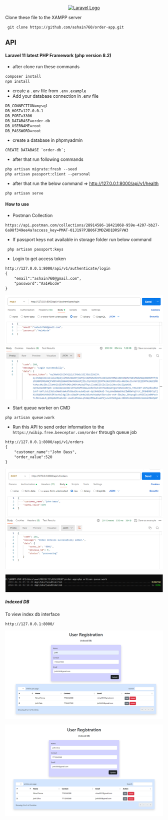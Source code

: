 <p align="center"><a href="https://laravel.com" target="_blank"><img src="https://raw.githubusercontent.com/laravel/art/master/logo-lockup/5%20SVG/2%20CMYK/1%20Full%20Color/laravel-logolockup-cmyk-red.svg" width="400" alt="Laravel Logo"></a></p>

Clone these file to the XAMPP server

```
 git clone https://github.com/ashain760/order-app.git
```

## API 

#### Laravel 11 latest PHP Framework (php version 8.2)

- after clone run these commands
```
composer install
npm install
```
- create a `.env` file from `.env.example`
- Add your database connection in .env file
```
DB_CONNECTION=mysql
DB_HOST=127.0.0.1
DB_PORT=3306
DB_DATABASE=order-db
DB_USERNAME=root
DB_PASSWORD=root
```
- create a database in phpmyadmin
```
CREATE DATABASE `order-db`;
```
- after that run following commands
```
php artisan migrate:fresh --seed
php artisan passport:client --personal
```
- after that run the below command => http://127.0.0.1:8000/api/v1/health
```
php artisan serve
```

#### How to use

- Postman Collection 

```
https://api.postman.com/collections/28914586-18421068-959e-4207-bb27-6a98f349ee4a?access_key=PMAT-01J197PJB06F3MDZAD1DRSFVW3
```

- If passport keys not available in storage folder run below command

```
 php artisan passport:keys
```


- Login to get access token

```
http://127.0.0.1:8000/api/v1/authenticate/login
{
    "email":"ashain760@gmail.com",
    "password":"Aa1#bcde"
}
```

![alt text](screenshots/login.png)

- Start queue worker on CMD
```
php artisan queue:work
```

- Run this API to send order information to the `https://wibip.free.beeceptor.com/order` through queue job
```
http://127.0.0.1:8000/api/v1/orders
{
    "customer_name":"John Bass",
    "order_value":520
}
```
![alt text](screenshots/order.png)

![alt text](screenshots/queue-job.png)

##### Indexed DB 
To view index db interface
```
http://127.0.0.1:8000/
```

![alt text](screenshots/indexdb-1.png)

![alt text](screenshots/indexdb-2.png)




